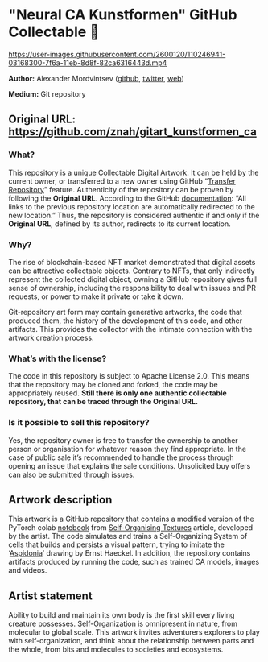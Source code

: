 
# "Neural CA Kunstformen" GitHub Collectable 💎

https://user-images.githubusercontent.com/2600120/110246941-03168300-7f6a-11eb-8d8f-82ca6316443d.mp4

**Author:** Alexander Mordvintsev ([github](https://github.com/znah), [twitter](https://twitter.com/zzznah), [web](https://znah.net/))

**Medium:** Git repository

## **Original URL:** https://github.com/znah/gitart_kunstformen_ca

### What? 

This repository is a unique Collectable Digital Artwork. It can be held by the current owner,
or transferred to a new owner using GitHub “[Transfer Repository](https://docs.github.com/en/github/administering-a-repository/transferring-a-repository)” 
feature. Authenticity of the repository can be proven by following the **Original URL**.
According to the GitHub [documentation](https://docs.github.com/en/github/administering-a-repository/transferring-a-repository#whats-transferred-with-a-repository):
“All links to the previous repository location are automatically redirected to the new location.” 
Thus, the repository is considered authentic if and only if the **Original URL**, defined by its author, redirects to its current location.

### Why?

The rise of blockchain-based NFT market demonstrated that digital assets can be attractive collectable objects.
Contrary to NFTs, that only indirectly represent the collected digital object, owning a GitHub repository gives full sense of ownership,
including the responsibility to deal with issues and PR requests, or power to make it private or take it down.

Git-repository art form may contain generative artworks, the code that produced them, the history of the development of this code,
and other artifacts. This provides the collector with the intimate connection with the artwork creation process.

### What’s with the license?

The code in this repository is subject to Apache License 2.0. This means that the repository may be cloned and forked, the code may be appropriately reused.
**Still there is only one authentic collectable repository, that can be traced through the Original URL.**

### Is it possible to sell this repository?

Yes, the repository owner is free to transfer the ownership to another person or organisation for whatever reason they find appropriate.
In the case of public sale it’s recommended to handle the process through opening an issue that explains the sale conditions.
Unsolicited buy offers can also be submitted through issues.

## Artwork description
This artwork is a GitHub repository that contains a modified version of the PyTorch colab [notebook](https://colab.research.google.com/github/google-research/self-organising-systems/blob/master/notebooks/texture_nca_pytorch.ipynb)
from [Self-Organising Textures](https://distill.pub/selforg/2021/textures/) article, developed by the artist.
The code simulates and trains a Self-Organizing System of cells that builds and persists a visual pattern, trying to imitate the ‘[Aspidonia](https://commons.wikimedia.org/wiki/File:Haeckel_Aspidonia.jpg)’ drawing by Ernst Haeckel.
In addition, the repository contains artifacts produced by running the code, such as trained CA models, images and videos.

## Artist statement
Ability to build and maintain its own body is the first skill every living creature possesses.
Self-Organization is omnipresent in nature, from molecular to global scale.
This artwork invites adventurers explorers to play with self-organization,
and think about the relationship between parts and the whole,
from bits and molecules to societies and ecosystems.
